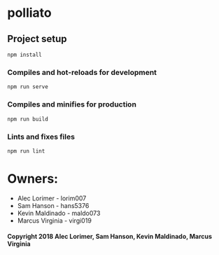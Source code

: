 # polliato

## Project setup
```
npm install
```

### Compiles and hot-reloads for development
```
npm run serve
```

### Compiles and minifies for production
```
npm run build
```

### Lints and fixes files
```
npm run lint
```
# Owners:
* Alec Lorimer - lorim007
* Sam Hanson - hans5376
* Kevin Maldinado - maldo073
* Marcus Virginia - virgi019

#### Copyright 2018 Alec Lorimer, Sam Hanson, Kevin Maldinado, Marcus Virginia ####

